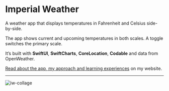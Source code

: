 # Imperial Weather

A weather app that displays temperatures in Fahrenheit and Celsius side-by-side. 

The app shows current and upcoming temperatures in both scales. A toggle switches the primary scale. 

It’s built with **SwiftUI**, **SwiftCharts**, **CoreLocation**, **Codable** and data from OpenWeather.

[Read about the app, my approach and learning experiences](https://phillipbaker.me/imperial-weather/) on my website.

---
![iw-collage](https://github.com/phillipbaker/ImperialWeather/assets/16352712/3c7d13ca-c108-41d2-8e27-ec7200d7de43)
